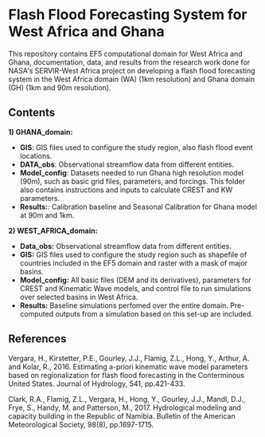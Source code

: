 # Flash Flood Forecasting System for West Africa and Ghana

This repository contains EF5 computational domain for West Africa and Ghana, documentation, data, and results from the research work done for NASA's SERVIR-West Africa project on developing a flash flood forecasting system in the West Africa domain (WA) (1km resolution) and Ghana domain (GH) (1km and 90m resolution).


## Contents

**1) GHANA_domain:**
- **GIS**: GIS files used to configure the study region, also flash flood event locations.
- **DATA_obs**: Observational streamflow data from different entities.
- **Model_config**: Datasets needed to run Ghana high resolution model (90m), such as basic grid files, parameters, and forcings. This folder also contains instructions and inputs to calculate CREST and KW parameters.
- **Results:**: Calibration baseline and Seasonal Calibration for Ghana model at 90m and 1km.

**2) WEST_AFRICA_domain:**
- **Data_obs:** Observational streamflow data from different entities.
- **GIS:** GIS files used to configure the study region such as shapefile of countries included in the EF5 domain and raster with a mask of major basins.
- **Model_config:** All basic files (DEM and its derivatives), parameters for CREST and Kinematic Wave models, and control file to run simulations over selected basins in West Africa.
- **Results:** Baseline simulations perfomed over the entire domain. Pre-computed outputs from a simulation based on this set-up are included.


## References

Vergara, H., Kirstetter, P.E., Gourley, J.J., Flamig, Z.L., Hong, Y., Arthur, A. and Kolar, R., 2016. Estimating a-priori kinematic wave model parameters based on regionalization for flash flood forecasting in the Conterminous United States. Journal of Hydrology, 541, pp.421-433.

Clark, R.A., Flamig, Z.L., Vergara, H., Hong, Y., Gourley, J.J., Mandl, D.J., Frye, S., Handy, M. and Patterson, M., 2017. Hydrological modeling and capacity building in the Republic of Namibia. Bulletin of the American Meteorological Society, 98(8), pp.1697-1715.
